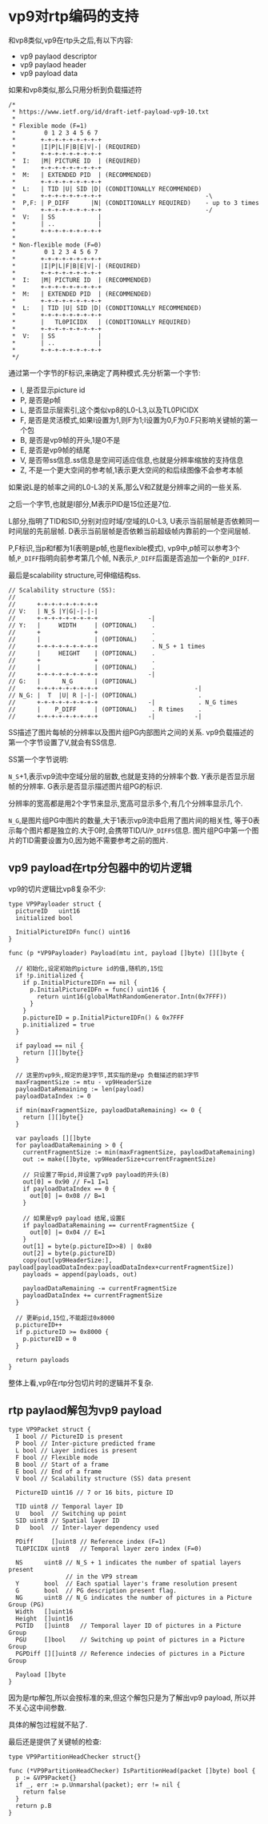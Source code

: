 # vp9对rtp编码的支持

和vp8类似,vp9在rtp头之后,有以下内容:

- vp9 paylaod descriptor
- vp9 paylaod header
- vp9 payload data

如果和vp8类似,那么只用分析到负载描述符

    /*
     * https://www.ietf.org/id/draft-ietf-payload-vp9-10.txt
     *
     * Flexible mode (F=1)
     *        0 1 2 3 4 5 6 7
     *       +-+-+-+-+-+-+-+-+
     *       |I|P|L|F|B|E|V|-| (REQUIRED)
     *       +-+-+-+-+-+-+-+-+
     *  I:   |M| PICTURE ID  | (REQUIRED)
     *       +-+-+-+-+-+-+-+-+
     *  M:   | EXTENDED PID  | (RECOMMENDED)
     *       +-+-+-+-+-+-+-+-+
     *  L:   | TID |U| SID |D| (CONDITIONALLY RECOMMENDED)
     *       +-+-+-+-+-+-+-+-+                             -\
     *  P,F: | P_DIFF      |N| (CONDITIONALLY REQUIRED)    - up to 3 times
     *       +-+-+-+-+-+-+-+-+                             -/
     *  V:   | SS            |
     *       | ..            |
     *       +-+-+-+-+-+-+-+-+
     *
     * Non-flexible mode (F=0)
     *        0 1 2 3 4 5 6 7
     *       +-+-+-+-+-+-+-+-+
     *       |I|P|L|F|B|E|V|-| (REQUIRED)
     *       +-+-+-+-+-+-+-+-+
     *  I:   |M| PICTURE ID  | (RECOMMENDED)
     *       +-+-+-+-+-+-+-+-+
     *  M:   | EXTENDED PID  | (RECOMMENDED)
     *       +-+-+-+-+-+-+-+-+
     *  L:   | TID |U| SID |D| (CONDITIONALLY RECOMMENDED)
     *       +-+-+-+-+-+-+-+-+
     *       |   TL0PICIDX   | (CONDITIONALLY REQUIRED)
     *       +-+-+-+-+-+-+-+-+
     *  V:   | SS            |
     *       | ..            |
     *       +-+-+-+-+-+-+-+-+
     */

通过第一个字节的F标识,来确定了两种模式.先分析第一个字节:

- I, 是否显示picture id
- P, 是否是p帧
- L, 是否显示层索引,这个类似vp8的L0-L3,以及TL0PICIDX
- F, 是否是灵活模式,如果I设置为1,则F为1;I设置为0,F为0.F只影响关键帧的第一个包
- B, 是否是vp9帧的开头,1是0不是
- E, 是否是vp9帧的结尾
- V, 是否带ss信息.ss信息是空间可适应信息,也就是分辨率缩放的支持信息
- Z, 不是一个更大空间的参考帧,1表示更大空间的和后续图像不会参考本帧

如果说L是的帧率之间的L0-L3的关系,那么V和Z就是分辨率之间的一些关系.

之后一个字节,也就是I部分,M表示PID是15位还是7位.

L部分,指明了TID和SID,分别对应时域/空域的L0-L3,
U表示当前层帧是否依赖同一时间层的先前层帧.
D表示当前层帧是否依赖当前超级帧内靠前的一个空间层帧.

P,F标识,当p和f都为1(表明是p帧,也是flexible模式),
vp9中,p帧可以参考3个帧,`P_DIFF`指明向前参考第几个帧,
N表示,`P_DIFF`后面是否追加一个新的`P_DIFF`.

最后是scalability structure,可伸缩结构ss.

    // Scalability structure (SS):
    //
    //      +-+-+-+-+-+-+-+-+
    // V:   | N_S |Y|G|-|-|-|
    //      +-+-+-+-+-+-+-+-+              -|
    // Y:   |     WIDTH     | (OPTIONAL)    .
    //      +               +               .
    //      |               | (OPTIONAL)    .
    //      +-+-+-+-+-+-+-+-+               . N_S + 1 times
    //      |     HEIGHT    | (OPTIONAL)    .
    //      +               +               .
    //      |               | (OPTIONAL)    .
    //      +-+-+-+-+-+-+-+-+              -|
    // G:   |      N_G      | (OPTIONAL)
    //      +-+-+-+-+-+-+-+-+                           -|
    // N_G: |  T  |U| R |-|-| (OPTIONAL)                 .
    //      +-+-+-+-+-+-+-+-+              -|            . N_G times
    //      |    P_DIFF     | (OPTIONAL)    . R times    .
    //      +-+-+-+-+-+-+-+-+              -|           -|

SS描述了图片每帧的分辨率以及图片组PG内部图片之间的关系.
vp9负载描述的第一个字节设置了V,就会有SS信息.

SS第一个字节说明:

`N_S`+1,表示vp9流中空域分层的层数,也就是支持的分辨率个数.
Y表示是否显示层帧的分辨率.
G表示是否显示描述图片组PG的标识.

分辨率的宽高都是用2个字节来显示,宽高可显示多个,有几个分辨率显示几个.

`N_G`,是图片组PG中图片的数量,大于1表示vp9流中启用了图片间的相关性,
等于0表示每个图片都是独立的.大于0时,会携带TID/U/`P_DIFFS`信息.
图片组PG中第一个图片的TID需要设置为0,因为她不需要参考之前的图片.

## vp9 payload在rtp分包器中的切片逻辑

vp9的切片逻辑比vp8复杂不少:

    type VP9Payloader struct {
      pictureID   uint16
      initialized bool

      InitialPictureIDFn func() uint16
    }

    func (p *VP9Payloader) Payload(mtu int, payload []byte) [][]byte {

      // 初始化,设定初始的picture id的值,随机的,15位
      if !p.initialized {
        if p.InitialPictureIDFn == nil {
          p.InitialPictureIDFn = func() uint16 {
            return uint16(globalMathRandomGenerator.Intn(0x7FFF))
          }
        }
        p.pictureID = p.InitialPictureIDFn() & 0x7FFF
        p.initialized = true
      }

      if payload == nil {
        return [][]byte{}
      }

      // 这里的vp9头,规定的是3字节,其实指的是vp 负载描述的前3字节
      maxFragmentSize := mtu - vp9HeaderSize
      payloadDataRemaining := len(payload)
      payloadDataIndex := 0

      if min(maxFragmentSize, payloadDataRemaining) <= 0 {
        return [][]byte{}
      }

      var payloads [][]byte
      for payloadDataRemaining > 0 {
        currentFragmentSize := min(maxFragmentSize, payloadDataRemaining)
        out := make([]byte, vp9HeaderSize+currentFragmentSize)

        // 只设置了带pid,并设置了vp9 payload的开头(B)
        out[0] = 0x90 // F=1 I=1
        if payloadDataIndex == 0 {
          out[0] |= 0x08 // B=1
        }

        // 如果是vp9 payload 结尾,设置E
        if payloadDataRemaining == currentFragmentSize {
          out[0] |= 0x04 // E=1
        }
        out[1] = byte(p.pictureID>>8) | 0x80
        out[2] = byte(p.pictureID)
        copy(out[vp9HeaderSize:], payload[payloadDataIndex:payloadDataIndex+currentFragmentSize])
        payloads = append(payloads, out)

        payloadDataRemaining -= currentFragmentSize
        payloadDataIndex += currentFragmentSize
      }

      // 更新pid,15位,不能超过0x8000
      p.pictureID++
      if p.pictureID >= 0x8000 {
        p.pictureID = 0
      }

      return payloads
    }

整体上看,vp9在rtp分包切片时的逻辑并不复杂.

## rtp paylaod解包为vp9 payload

    type VP9Packet struct {
      I bool // PictureID is present
      P bool // Inter-picture predicted frame
      L bool // Layer indices is present
      F bool // Flexible mode
      B bool // Start of a frame
      E bool // End of a frame
      V bool // Scalability structure (SS) data present

      PictureID uint16 // 7 or 16 bits, picture ID

      TID uint8 // Temporal layer ID
      U   bool  // Switching up point
      SID uint8 // Spatial layer ID
      D   bool  // Inter-layer dependency used

      PDiff     []uint8 // Reference index (F=1)
      TL0PICIDX uint8   // Temporal layer zero index (F=0)

      NS      uint8 // N_S + 1 indicates the number of spatial layers present
                    // in the VP9 stream
      Y       bool  // Each spatial layer's frame resolution present
      G       bool  // PG description present flag.
      NG      uint8 // N_G indicates the number of pictures in a Picture Group (PG)
      Width   []uint16
      Height  []uint16
      PGTID   []uint8   // Temporal layer ID of pictures in a Picture Group
      PGU     []bool    // Switching up point of pictures in a Picture Group
      PGPDiff [][]uint8 // Reference indecies of pictures in a Picture Group

      Payload []byte
    }

因为是rtp解包,所以会按标准的来,但这个解包只是为了解出vp9 payload,
所以并不关心这中间参数.

具体的解包过程就不贴了.

最后还是提供了关键帧的检查:

    type VP9PartitionHeadChecker struct{}

    func (*VP9PartitionHeadChecker) IsPartitionHead(packet []byte) bool {
      p := &VP9Packet{}
      if _, err := p.Unmarshal(packet); err != nil {
        return false
      }
      return p.B
    }
